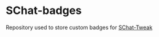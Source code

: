 # SChat-badges
Repository used to store custom badges for [SChat-Tweak](https://github.com/Soncresity-Industries/SChat-Tweak)
